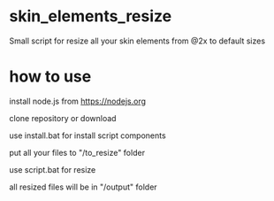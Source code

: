 # skin_elements_resize
Small script for resize all your skin elements from @2x to default sizes
# how to use
install node.js from https://nodejs.org

clone repository or download

use install.bat for install script components

put all your files to "/to_resize" folder

use script.bat for resize

all resized files will be in "/output" folder

